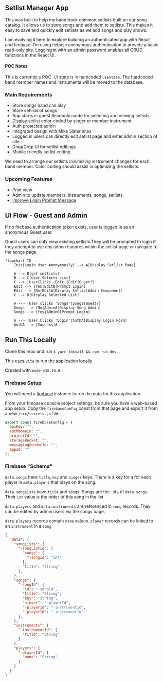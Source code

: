 ## Setlist Manager App

This was built to help my band track common setlists built on our song catalog. It allows us to store songs and add them to setlists. This makes it easy to save and quickly edit setlists as we add songs and play shows.

I am evolving it here to explore building an authenticated app with React and firebase. I'm using fiebase anonymous authentication to provide a basic read-only site. Logging in with an admin password enables all CRUD functions in the React UI.

#### POC Notes

This is currently a POC. UI state is in hardcoded `useState`. The hardcoded band member names and instruments will be moved to the database.

### Main Requirements

- Store songs band can play
- Store setlists of songs
- App starts in guest Readonly mode for selecting and viewing setlists
- Display setlist color-coded by singer or member instrument
- Auth protected admin
- Integrated design with Mike Slater sites
- Logged in users can directly edit setlist page and enter admin section of site
- Drag/Drop UI for setlist editings
- Mobile friendly setlist editing

We need to arrange our setlists minimizing instrument changes for each band member. Color coding should assist in optimizing the setlists.

### Upcoming Features

- Print view
- Admin to update members, instruments, songs, setlists
- [Improve Login Prompt Message](https://trello.com/c/IZxp8R7Z)

## UI Flow - Guest and Admin

If no firebase authentication token exists, user is logged in as an anonymous Guest user. 

Guest users can only view existing setlists.They will be prompted to login if they attempt to use any admin features within the setlist page or navigate to the songs page.

```mermaid
flowchart TD
    Init(Login User Anonymously) --> A[Display Setlist Page]

    A --> B(get setlists)
    B --> C[User Selects List]
    C --> |UserClicks 'Edit'|Edit{Guest?}
    Edit --> |Yes|EditB[Prompt Login]
    Edit --> |No|EditA[Display SetlistAdmin Component]
    C --> D[Display Selected List]
    
    A --> |User clicks 'Songs'|Songs{Guest?}
    Songs --> |No|AdminA[Display Song Admin]
    Songs --> |Yes|AdminB[Prompt Login]

    A --> |User Clicks 'Login'|AuthA[Display Login Form]
    AuthA --> |Success|A
```

## Run This Locally

Clone this repo and run `$ yarn install && npm run dev`

This uses `Vite` to run the application locally

Created with `node v18.16.0`

### Firebase Setup

You will need a [firebase](https://console.firebase.google.com/) instance to run the data for this application. 

From your firebase console project settings, be sure you have a web-based app setup. Copy the `firebaseConfig` const from that page and export it from a new `/src/secrets.js` file.

```javascript
export const firebaseConfig = {
  apiKey: "",
  authDomain: "",
  projectId: "",
  storageBucket: "",
  messagingSenderId: "",
  appId: ""
};
```

### Firebase "Schema"

`data.songs` have `title`, `key` and `singer` keys. There is a key for a for each player in `meta.players` that plays on the song.

`data.songLists` have `title` and `songs`. Songs are the -ids of `data.songs`. Their `int` value is the order of this song in the list.

`data.players` and `data.instruments` are referenced in `song` records. They can be edited by admin users via the songs page.

`data.players` records contain `name` values. `player` records can be linked to an `instrument` in a `song`. 

```json
{
  "data": {
    "songLists": {
      "-songListId": {
        "songs": {
          "-songId": "int"
        },
        "title": "String"
      },
    },
    "songs": {
      "-songId": {
        "id": "-songId",
        "title": "String",
        "key": "String",
        "singer": "-playerId",
        "-playerId": "-instrumentId",
        "-playerId": "-instrumentId"
      },
    },
    "instruments": {
      "-instrumentId": {
        "title": "String"
      }
    },
    "players": {
      "-playerId": {
        "name": "String"
      }
    }
  }
}
```
